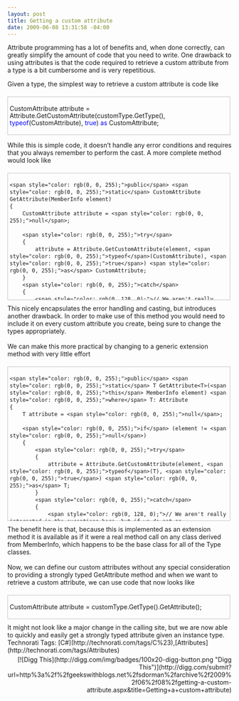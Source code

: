 ```yaml
---
layout: post
title: Getting a custom attribute
date: 2009-06-08 13:31:58 -04:00
---
```


<div id="codeSnippetWrapper">Attribute programming has a lot of benefits and, when done correctly, can greatly simplify the amount of code that you need to write. One drawback to using attributes is that the code required to retrieve a custom attribute from a type is a bit cumbersome and is very repetitious.</div>  

Given a type, the simplest way to retrieve a custom attribute is code like
  <div id="codeSnippetWrapper" style="margin: 20px 0px 10px; padding: 4px; border: 1px solid silver; width: 97.5%; text-align: left; line-height: 12pt; overflow: auto; font-family: "Courier New", courier, monospace; font-size: 8pt; cursor: text; direction: ltr; max-height: 200px; background-color: rgb(244, 244, 244);">   

CustomAttribute attribute = Attribute.GetCustomAttribute(customType.GetType(), <span style="color: rgb(0, 0, 255);">typeof</span>(CustomAttribute), <span style="color: rgb(0, 0, 255);">true</span>) <span style="color: rgb(0, 0, 255);">as</span> CustomAttribute;

</div>



While this is simple code, it doesn’t handle any error conditions and requires that you always remember to perform the cast. A more complete method would look like


<div id="codeSnippetWrapper" style="margin: 20px 0px 10px; padding: 4px; border: 1px solid silver; width: 97.5%; height: 275px; text-align: left; line-height: 12pt; overflow: auto; font-family: "Courier New", courier, monospace; font-size: 8pt; cursor: text; direction: ltr; max-height: 400px; background-color: rgb(244, 244, 244);">
  

```
<span style="color: rgb(0, 0, 255);">public</span> <span style="color: rgb(0, 0, 255);">static</span> CustomAttribute GetAttribute(MemberInfo element)  
{  
    CustomAttribute attribute = <span style="color: rgb(0, 0, 255);">null</span>;  

    <span style="color: rgb(0, 0, 255);">try</span>  
    {  
        attribute = Attribute.GetCustomAttribute(element, <span style="color: rgb(0, 0, 255);">typeof</span>(CustomAttribute), <span style="color: rgb(0, 0, 255);">true</span>) <span style="color: rgb(0, 0, 255);">as</span> CustomAttribute;  
    }  
    <span style="color: rgb(0, 0, 255);">catch</span>  
    {  
        <span style="color: rgb(0, 128, 0);">// We aren't really interested in the exceptions here, but if we do get an exception</span>  
        <span style="color: rgb(0, 128, 0);">// just return null;</span>  
        attribute = <span style="color: rgb(0, 0, 255);">null</span>;  
    }  

    <span style="color: rgb(0, 0, 255);">return</span> attribute;  
}
```

</div>

<div>This nicely encapsulates the error handling and casting, but introduces another drawback. In order to make use of this method you would need to include it on every custom attribute you create, being sure to change the types appropriately.</div>

<div> </div>

<div>We can make this more practical by changing to a generic extension method with very little effort</div>

<div id="codeSnippetWrapper" style="margin: 20px 0px 10px; padding: 4px; border: 1px solid silver; width: 97.5%; height: 336px; text-align: left; line-height: 12pt; overflow: auto; font-family: "Courier New", courier, monospace; font-size: 8pt; cursor: text; direction: ltr; max-height: 400px; background-color: rgb(244, 244, 244);">
  

```
<span style="color: rgb(0, 0, 255);">public</span> <span style="color: rgb(0, 0, 255);">static</span> T GetAttribute<T>(<span style="color: rgb(0, 0, 255);">this</span> MemberInfo element) <span style="color: rgb(0, 0, 255);">where</span> T: Attribute  
{  
    T attribute = <span style="color: rgb(0, 0, 255);">null</span>;  

    <span style="color: rgb(0, 0, 255);">if</span> (element != <span style="color: rgb(0, 0, 255);">null</span>)  
    {  
        <span style="color: rgb(0, 0, 255);">try</span>  
        {  
            attribute = Attribute.GetCustomAttribute(element, <span style="color: rgb(0, 0, 255);">typeof</span>(T), <span style="color: rgb(0, 0, 255);">true</span>) <span style="color: rgb(0, 0, 255);">as</span> T;  
        }  
        <span style="color: rgb(0, 0, 255);">catch</span>  
        {  
            <span style="color: rgb(0, 128, 0);">// We aren't really interested in the exceptions here, but if we do get an exception</span>  
            <span style="color: rgb(0, 128, 0);">// just return null;</span>  
            attribute = <span style="color: rgb(0, 0, 255);">null</span>;  
        }  
    }  

    <span style="color: rgb(0, 0, 255);">return</span> attribute;  
}
```

</div>

<div>The benefit here is that, because this is implemented as an extension method it is available as if it were a real method call on any class derived from MemberInfo, which happens to be the base class for all of the Type classes.</div>

<div> </div>

<div>Now, we can define our custom attributes without any special consideration to providing a strongly typed GetAttribute method and when we want to retrieve a custom attribute, we can use code that now looks like</div>

<div id="codeSnippetWrapper" style="margin: 20px 0px 10px; padding: 4px; border: 1px solid silver; width: 97.5%; text-align: left; line-height: 12pt; overflow: auto; font-family: "Courier New", courier, monospace; font-size: 8pt; cursor: text; direction: ltr; max-height: 200px; background-color: rgb(244, 244, 244);">
  

CustomAttribute attribute = customType.GetType().GetAttribute<CustomAttribute>();

</div>

<div>It might not look like a major change in the calling site, but we are now able to quickly and easily get a strongly typed attribute given an instance type. 
    
</div>





<div class="wlWriterSmartContent" id="scid:0767317B-992E-4b12-91E0-4F059A8CECA8:271cffa5-0f80-4f36-b0e8-4e4f9d76b7a6" style="margin: 0px; padding: 0px; float: none; display: inline;">Technorati Tags: [C#](http://technorati.com/tags/C%23),[Attributes](http://technorati.com/tags/Attributes)</div><div class="wlWriterHeaderFooter" style="margin: 0px; padding: 4px 0px; text-align: right;">[![Digg This](http://digg.com/img/badges/100x20-digg-button.png "Digg This")](http://digg.com/submit?url=http%3a%2f%2fgeekswithblogs.net%2fsdorman%2farchive%2f2009%2f06%2f08%2fgetting-a-custom-attribute.aspx&title=Getting+a+custom+attribute)</div>

